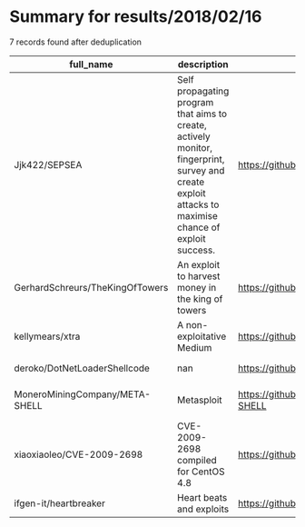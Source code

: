 
# Summary for results/2018/02/16
    
7 records found after deduplication

| full_name | description | html_url | matched_list | matched_count | pushed_at | size | stargazers_count | language | forks_count | vul_ids |
|---------------------------------|-------------------------------------------------------------------------------------------------------------------------------------------------------|----------------------------------------------------|----------------------------------|-----------------|---------------------------|--------|--------------------|------------|---------------|-------------------|
| Jjk422/SEPSEA | Self propagating program that aims to create, actively monitor, fingerprint, survey and create exploit attacks to maximise chance of exploit success. | https://github.com/Jjk422/SEPSEA | ['exploit'] | 1 | 2018-02-16 17:58:36+00:00 | 20 | 0 | Ruby | 0 | [] |
| GerhardSchreurs/TheKingOfTowers | An exploit to harvest money in the king of towers | https://github.com/GerhardSchreurs/TheKingOfTowers | ['exploit'] | 1 | 2018-02-16 20:07:46+00:00 | 25 | 0 | C# | 0 | [] |
| kellymears/xtra | A non-exploitative Medium | https://github.com/kellymears/xtra | ['exploit'] | 1 | 2018-02-16 18:41:57+00:00 | 14633 | 0 | JavaScript | 1 | [] |
| deroko/DotNetLoaderShellcode | nan | https://github.com/deroko/DotNetLoaderShellcode | ['shellcode'] | 1 | 2018-02-16 13:28:55+00:00 | 996 | 6 | Assembly | 2 | [] |
| MoneroMiningCompany/META-SHELL | Metasploit | https://github.com/MoneroMiningCompany/META-SHELL | ['metasploit module OR payload'] | 1 | 2018-02-16 03:41:05+00:00 | 0 | 0 | nan | 0 | [] |
| xiaoxiaoleo/CVE-2009-2698 | CVE-2009-2698 compiled for CentOS 4.8 | https://github.com/xiaoxiaoleo/CVE-2009-2698 | ['cve-2'] | 1 | 2018-02-16 16:30:00+00:00 | 8 | 1 | nan | 0 | ['CVE-2009-2698'] |
| ifgen-it/heartbreaker | Heart beats and exploits | https://github.com/ifgen-it/heartbreaker | ['exploit'] | 1 | 2018-02-16 23:03:35+00:00 | 6 | 0 | C++ | 0 | [] |
